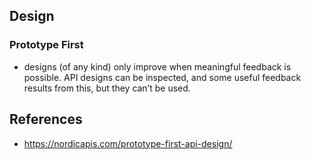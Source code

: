 
## Design

### Prototype First

- designs (of any kind) only improve when meaningful feedback is possible. API designs can be inspected, and some useful feedback results from this, but they can’t be used.


## References

- https://nordicapis.com/prototype-first-api-design/

